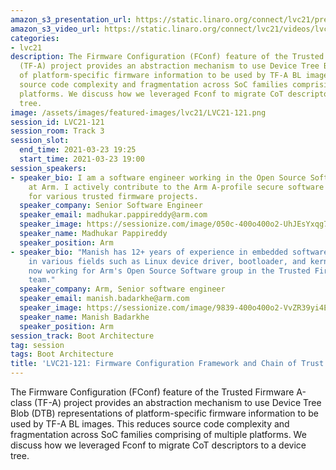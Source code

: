 ```yaml
---
amazon_s3_presentation_url: https://static.linaro.org/connect/lvc21/presentations/lvc21-121.pdf
amazon_s3_video_url: https://static.linaro.org/connect/lvc21/videos/lvc21-121.mp4
categories:
- lvc21
description: The Firmware Configuration (FConf) feature of the Trusted Firmware A-class
  (TF-A) project provides an abstraction mechanism to use Device Tree Blob (DTB) representations
  of platform-specific firmware information to be used by TF-A BL images. This reduces
  source code complexity and fragmentation across SoC families comprising of multiple
  platforms. We discuss how we leveraged Fconf to migrate CoT descriptors to a device
  tree.
image: /assets/images/featured-images/lvc21/LVC21-121.png
session_id: LVC21-121
session_room: Track 3
session_slot:
  end_time: 2021-03-23 19:25
  start_time: 2021-03-23 19:00
session_speakers:
- speaker_bio: I am a software engineer working in the Open Source Software group
    at Arm. I actively contribute to the Arm A-profile secure software development
    for various trusted firmware projects.
  speaker_company: Senior Software Engineer
  speaker_email: madhukar.pappireddy@arm.com
  speaker_image: https://sessionize.com/image/050c-400o400o2-UhJEsYxqg7i4ZBPAE6jVrv.JPG
  speaker_name: Madhukar Pappireddy
  speaker_position: Arm
- speaker_bio: "Manish has 12+ years of experience in embedded software. He has experience
    in various fields such as Linux device driver, bootloader, and kernel programming.\r\n\r\nHe's
    now working for Arm's Open Source Software group in the Trusted Firmware-A (TF-A)
    team."
  speaker_company: Arm, Senior software engineer
  speaker_email: manish.badarkhe@arm.com
  speaker_image: https://sessionize.com/image/9839-400o400o2-VvZR39yi4EPL7oBY6u3aUD.jpeg
  speaker_name: Manish Badarkhe
  speaker_position: Arm
session_track: Boot Architecture
tag: session
tags: Boot Architecture
title: 'LVC21-121: Firmware Configuration Framework and Chain of Trust in TF-A'
---
```


The Firmware Configuration (FConf) feature of the Trusted Firmware A-class (TF-A) project provides an abstraction mechanism to use Device Tree Blob (DTB) representations of platform-specific firmware information to be used by TF-A BL images. This reduces source code complexity and fragmentation across SoC families comprising of multiple platforms. We discuss how we leveraged Fconf to migrate CoT descriptors to a device tree.